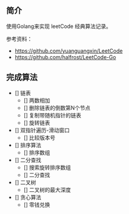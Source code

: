 ## 简介

使用Golang来实现 leetCode 经典算法记录。

参考资料：

- https://github.com/yuanguangxin/LeetCode
- https://github.com/halfrost/LeetCode-Go

## 完成算法
- [] 链表
  - [] 两数相加
  - [] 删除链表的倒数第N个节点
  - [] 复制带随机指针的链表
  - [] 旋转链表
- [] 双指针遍历-滑动窗口
  - [] 比较版本号
- [] 排序算法
  - [] 排序数组
- [] 二分查找
  - [] 搜索旋转排序数组
  - [] 二分查找
- [] 二叉树
  - [] 二叉树的最大深度
- [] 贪心算法
  - [] 零钱兑换
